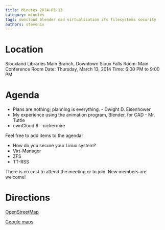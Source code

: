 ```yaml
---
title: Minutes 2014-03-13
category: minutes
tags: owncloud blender cad virtualization zfs filesystems security
authors: stevenix
---
```


# Location

Siouxland Libraries Main Branch, Downtown Sioux Falls Room: Main  
Conference Room Date: Thursday, March 13, 2014 Time: 6:00 PM to 9:00 PM

# Agenda

* Plans are nothing; planning is everything. - Dwight D. Eisenhower
* My experience using the animation program, Blender, for CAD - Mr. Tuttle
* ownCloud 6 - nickermire

Feel free to add items to the agenda!

* How do you secure your Linux system?
* Virt-Manager
* ZFS
* TT-RSS

There is no cost to attend the meeting or to join. New members are
welcome!

# Directions

[OpenStreetMap](http://www.openstreetmap.org/?mlat=43.54935&mlon=-96.72901&zoom=12)

[Google
maps](https://maps.google.com/maps?q=sioux+falls,+sd+main+library&hl=en&ll=43.54805,-96.729984&spn=0.04025,0.083084&sll=44.2127,-100.247164&sspn=5.094294,10.634766&t=m&hq=main+library&hnear=Sioux+Falls,+Minnehaha,+South+Dakota&z=14)
